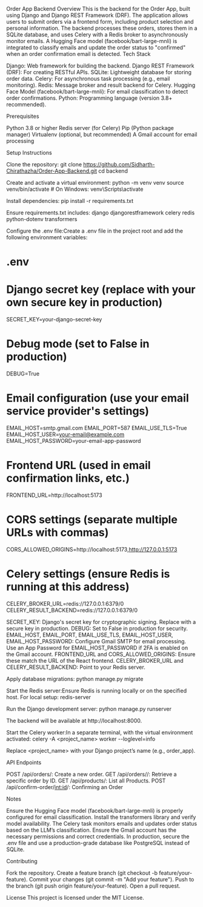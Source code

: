 Order App Backend
Overview
This is the backend for the Order App, built using Django and Django REST Framework (DRF). The application allows users to submit orders via a frontend form, including product selection and personal information. The backend processes these orders, stores them in a SQLite database, and uses Celery with a Redis broker to asynchronously monitor emails. A Hugging Face model (facebook/bart-large-mnli) is integrated to classify emails and update the order status to "confirmed" when an order confirmation email is detected.
Tech Stack

Django: Web framework for building the backend.
Django REST Framework (DRF): For creating RESTful APIs.
SQLite: Lightweight database for storing order data.
Celery: For asynchronous task processing (e.g., email monitoring).
Redis: Message broker and result backend for Celery.
Hugging Face Model (facebook/bart-large-mnli): For email classification to detect order confirmations.
Python: Programming language (version 3.8+ recommended).

Prerequisites

Python 3.8 or higher
Redis server (for Celery)
Pip (Python package manager)
Virtualenv (optional, but recommended)
A Gmail account for email processing

Setup Instructions

Clone the repository:
git clone https://github.com/Sidharth-Chirathazha/Order-App-Backend.git
cd backend


Create and activate a virtual environment:
python -m venv venv
source venv/bin/activate  # On Windows: venv\Scripts\activate


Install dependencies:
pip install -r requirements.txt

Ensure requirements.txt includes:
django
djangorestframework
celery
redis
python-dotenv
transformers


Configure the .env file:Create a .env file in the project root and add the following environment variables:
# .env

# Django secret key (replace with your own secure key in production)
SECRET_KEY=your-django-secret-key

# Debug mode (set to False in production)
DEBUG=True

# Email configuration (use your email service provider's settings)
EMAIL_HOST=smtp.gmail.com
EMAIL_PORT=587
EMAIL_USE_TLS=True
EMAIL_HOST_USER=your-email@example.com
EMAIL_HOST_PASSWORD=your-email-app-password

# Frontend URL (used in email confirmation links, etc.)
FRONTEND_URL=http://localhost:5173

# CORS settings (separate multiple URLs with commas)
CORS_ALLOWED_ORIGINS=http://localhost:5173,http://127.0.0.1:5173

# Celery settings (ensure Redis is running at this address)
CELERY_BROKER_URL=redis://127.0.0.1:6379/0
CELERY_RESULT_BACKEND=redis://127.0.0.1:6379/0



SECRET_KEY: Django's secret key for cryptographic signing. Replace with a secure key in production.
DEBUG: Set to False in production for security.
EMAIL_HOST, EMAIL_PORT, EMAIL_USE_TLS, EMAIL_HOST_USER, EMAIL_HOST_PASSWORD: Configure Gmail SMTP for email processing. Use an App Password for EMAIL_HOST_PASSWORD if 2FA is enabled on the Gmail account.
FRONTEND_URL and CORS_ALLOWED_ORIGINS: Ensure these match the URL of the React frontend.
CELERY_BROKER_URL and CELERY_RESULT_BACKEND: Point to your Redis server.


Apply database migrations:
python manage.py migrate


Start the Redis server:Ensure Redis is running locally or on the specified host. For local setup:
redis-server


Run the Django development server:
python manage.py runserver

The backend will be available at http://localhost:8000.

Start the Celery worker:In a separate terminal, with the virtual environment activated:
celery -A <project_name> worker --loglevel=info

Replace <project_name> with your Django project’s name (e.g., order_app).


API Endpoints

POST /api/orders/: Create a new order.
GET /api/orders/<id>/: Retrieve a specific order by ID.
GET /api/products/: List all Products.
POST /api/confirm-order/<int:id>/: Confirming an Order

Notes

Ensure the Hugging Face model (facebook/bart-large-mnli) is properly configured for email classification. Install the transformers library and verify model availability.
The Celery task monitors emails and updates order status based on the LLM’s classification. Ensure the Gmail account has the necessary permissions and correct credentials.
In production, secure the .env file and use a production-grade database like PostgreSQL instead of SQLite.

Contributing

Fork the repository.
Create a feature branch (git checkout -b feature/your-feature).
Commit your changes (git commit -m "Add your feature").
Push to the branch (git push origin feature/your-feature).
Open a pull request.

License
This project is licensed under the MIT License.
